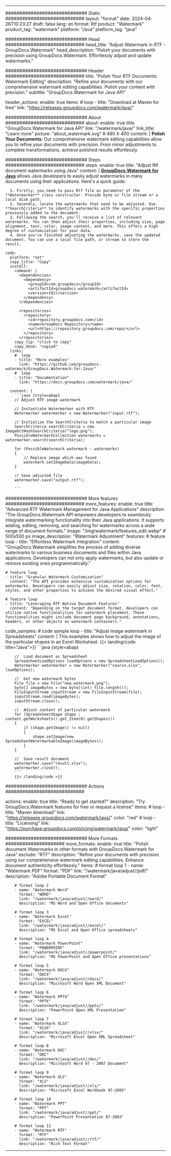 
---
############################# Static ############################
layout: "format"
date:  2024-04-26T10:23:27
draft: false
lang: en
format: Rtf
product: "Watermark"
product_tag: "watermark"
platform: "Java"
platform_tag: "java"

############################# Head ############################
head_title: "Adjust Watermark in RTF - GroupDocs.Watermark"
head_description: "Polish your documents with precision using GroupDocs.Watermark. Effortlessly adjust and update watermarks."

############################# Header ############################
title: "Polish Your RTF Documents: Watermark Editing" 
description: "Refine your documents with our comprehensive watermark editing capabilities. Polish your content with precision."
subtitle: "GroupDocs.Watermark for Java API" 

header_actions:
  enable: true
  items:
    #  loop
    - title: "Download at Maven for free"
      link: "https://releases.groupdocs.com/watermark/java/"
      
############################# About ############################
about:
    enable: true
    title: "GroupDocs.Watermark for Java API"
    link: "/watermark/java/"
    link_title: "Learn more"
    picture: "about_watermark.svg" # 480 X 400
    content: |
       **Polish Your Documents**: Our comprehensive watermark editing capabilities allow you to refine your documents with precision. From minor adjustments to complete transformations, achieve polished results effortlessly.

############################# Steps ############################
steps:
    enable: true
    title: "Adjust Rtf document watermarks using Java"
    content: |
      **[GroupDocs.Watermark for Java](https://products.groupdocs.com/watermark/java/)** allows Java developers to easily adjust watermarks in many documents using their applications. Here's a quick guide:
      
      1. Firstly, you need to pass Rtf file as parameter of the **Watermarker** class constructor. Provide byte or file stream or a local disk path.
      2. Secondly, locate the watermarks that need to be adjusted. Use **SearchCriteria** to identify watermarks with the specific properties previously added to the document.
      3. Following the search, you'll receive a list of relevant watermarks. You can then adjust their properties, including size, page alignment, text, color, image content, and more. This offers a high degree of customization for your data.
      4. Once you've finished adjusting the watermarks, save the updated document. You can use a local file path, or stream to store the result.
   
    code:
      platform: "net"
      copy_title: "Copy"
      install:
        command: |
          <dependencies>
            <dependency>
              <groupId>com.groupdocs</groupId>
              <artifactId>groupdocs-watermark</artifactId>
              <version>{0}</version>
            </dependency>
          </dependencies>

          <repositories>
            <repository>
              <id>repository.groupdocs.com</id>
              <name>GroupDocs Repository</name>
              <url>https://repository.groupdocs.com/repo/</url>
            </repository>
          </repositories>
        copy_tip: "click to copy"
        copy_done: "copied"
      links:
        #  loop
        - title: "More examples"
          link: "https://github.com/groupdocs-watermark/GroupDocs.Watermark-for-Java/"
        #  loop
        - title: "Documentation"
          link: "https://docs.groupdocs.com/watermark/java/"
          
      content: |
        ```java {style=abap}
        // Adjust RTF image watermark

        // Instantiate Watermarker with RTF
        Watermarker watermarker = new Watermarker("input.rtf");
        
        // Initialize the SearchCriteria to match a particular image
        SearchCriteria searchCriteria = new ImageDctHashSearchCriteria("logo.png");
        PossibleWatermarkCollection watermarks = watermarker.search(searchCriteria);

        for (PossibleWatermark watermark : watermarks)
        {
            // Replace image which was found
            watermark.setImageData(imageData);
        }

        // Save adjusted file
        watermarker.save("output.rtf");
        
        ```
        
############################# More features ############################
more_features:
  enable: true
  title: "Advanced RTF Watermark Management for Java Applications"
  description: "The GroupDocs.Watermark API empowers developers to seamlessly integrate watermarking functionality into their Java applications. It supports adding, editing, removing, and searching for watermarks across a wide range of document formats."
  image: "/img/watermark/features_edit.webp" # 500x500 px
  image_description: "Watermark Adjustment"
  features:
    # feature loop
    - title: "Effortless Watermark Integration"
      content: "GroupDocs.Watermark simplifies the process of adding diverse watermarks to various business documents and files within Java applications. Developers can not only apply watermarks, but also update or remove existing ones programmatically."

    # feature loop
    - title: "Granular Watermark Customization"
      content: "The API provides extensive customization options for watermarks. Developers can easily adjust size, rotation, color, font, styles, and other properties to achieve the desired visual effect."

    # feature loop
    - title: "Leveraging RTF Native Document Features"
      content: "Depending on the target document format, developers can utilize native functionalities for watermark placement. These functionalities might include document page background, annotations, headers, or other objects as watermark containers."
      
  code_samples:
    # code sample loop
    - title: "Adjust image watermark in Spreadsheets"
      content: |
        This examples shows how to adjust the image of the particular shapes in an Excel Worksheet.
        {{< landing/code title="Java">}}
        ```java {style=abap}
        
        //  Load document as Spreadsheet
        SpreadsheetLoadOptions loadOptions = new SpreadsheetLoadOptions();
        Watermarker watermarker = new Watermarker("source.xlsx", loadOptions);

        //  Get new watermark bytes
        File file = new File("new_watermark.png");
        byte[] imageBytes = new byte[(int) file.length()];
        FileInputStream inputStream = new FileInputStream(file);
        inputStream.read(imageBytes);
        inputStream.close();

        //  Adjust content of particular watermark
        for (SpreadsheetShape shape : content.getWorksheets().get_Item(0).getShapes())
        {
            if (shape.getImage() != null)
            {
                shape.setImage(new SpreadsheetWatermarkableImage(imageBytes));
            }
        }

        //  Save result document
        watermarker.save("result.xlsx");
        watermarker.close();
        ```
        {{< /landing/code >}}


############################# Actions ############################

actions:
  enable: true
  title: "Ready to get started?"
  description: "Try GroupDocs.Watermark features for free or request a license"
  items:
    #  loop
    - title: "Maven download"
      link: "https://releases.groupdocs.com/watermark/java/"
      color: "red"
        #  loop
    - title: "Licensing"
      link: "https://purchase.groupdocs.com/pricing/watermark/java/"
      color: "light"


############################# More Formats #####################
more_formats:
    enable: true
    title: "Polish document Watermarks in other formats with GroupDocs.Watermark for Java"
    exclude: "RTF"
    description: "Refine your documents with precision using our comprehensive watermark editing capabilities. Enhance document authenticity effortlessly."
    items: 
        # format loop 1
        - name: "Watermark PDF"
          format: "PDF"
          link: "/watermark/java/adjust//pdf/"
          description: "Adobe Portable Document Format"

        # format loop 2
        - name: "Watermark Word"
          format: "WORD"
          link: "/watermark/java/adjust//word/"
          description: "MS Word and Open Office documents"
          
        # format loop 3
        - name: "Watermark Excel"
          format: "EXCEL"
          link: "/watermark/java/adjust//excel/"
          description: "MS Excel and Open Office spreadsheets"

        # format loop 4
        - name: "Watermark PowerPoint"
          format: "POWERPOINT"
          link: "/watermark/java/adjust//powerpoint/"
          description: "MS PowerPoint and Open Office presentations"

        # format loop 5
        - name: "Watermark DOCX"
          format: "DOCX"
          link: "/watermark/java/adjust//docx/"
          description: "Microsoft Word Open XML Document"
          
        # format loop 6
        - name: "Watermark PPTX"
          format: "PPTX"
          link: "/watermark/java/adjust//pptx/"
          description: "PowerPoint Open XML Presentation"
          
        # format loop 7
        - name: "Watermark XLSX"
          format: "XLSX"
          link: "/watermark/java/adjust//xlsx/"
          description: "Microsoft Excel Open XML Spreadsheet"

        # format loop 8
        - name: "Watermark DOC"
          format: "DOC"
          link: "/watermark/java/adjust//doc/"
          description: "Microsoft Word 97 - 2007 Document"

        # format loop 9
        - name: "Watermark XLS"
          format: "XLS"
          link: "/watermark/java/adjust//xls/"
          description: "Microsoft Excel Workbook 97-2003"

        # format loop 10
        - name: "Watermark PPT"
          format: "PPT"
          link: "/watermark/java/adjust//ppt/"
          description: "PowerPoint Presentation 97-2003"

        # format loop 11
        - name: "Watermark RTF"
          format: "RTF"
          link: "/watermark/java/adjust//rtf/"
          description: "Rich Text Format"

---